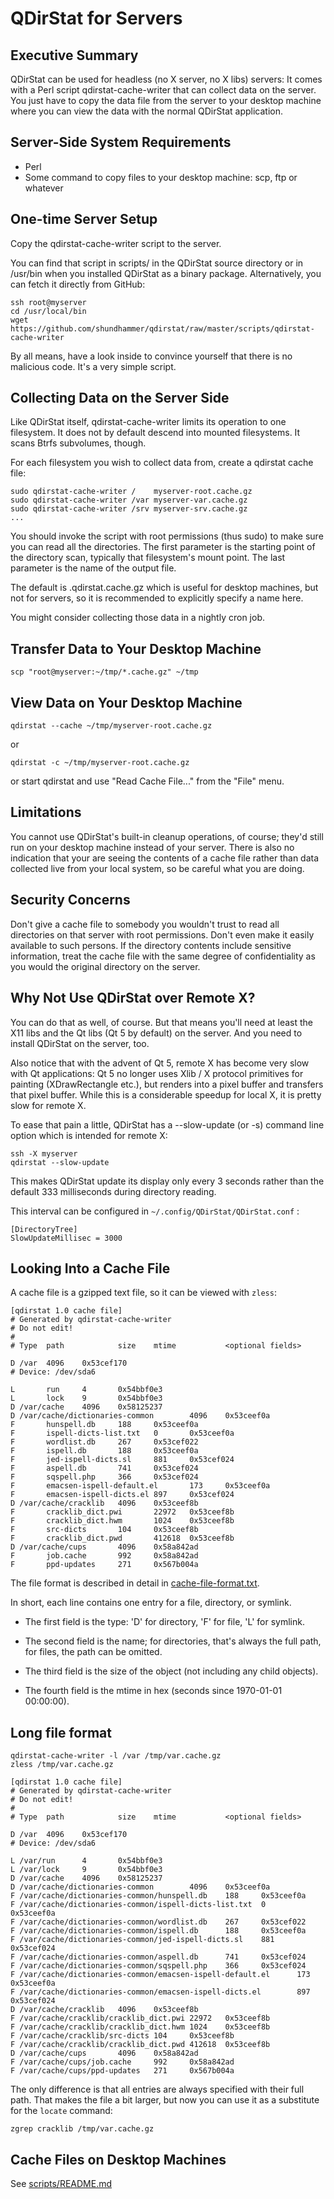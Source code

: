 # QDirStat for Servers

## Executive Summary

QDirStat can be used for headless (no X server, no X libs) servers: It comes
with a Perl script qdirstat-cache-writer that can collect data on the
server. You just have to copy the data file from the server to your desktop
machine where you can view the data with the normal QDirStat application.


## Server-Side System Requirements

- Perl
- Some command to copy files to your desktop machine:
  scp, ftp or whatever


## One-time Server Setup

Copy the qdirstat-cache-writer script to the server.

You can find that script in scripts/ in the QDirStat source directory or in
/usr/bin when you installed QDirStat as a binary package. Alternatively, you
can fetch it directly from GitHub:

    ssh root@myserver
    cd /usr/local/bin
    wget https://github.com/shundhammer/qdirstat/raw/master/scripts/qdirstat-cache-writer

By all means, have a look inside to convince yourself that there is no
malicious code. It's a very simple script.


## Collecting Data on the Server Side

Like QDirStat itself, qdirstat-cache-writer limits its operation to one
filesystem. It does not by default descend into mounted filesystems. It scans
Btrfs subvolumes, though.

For each filesystem you wish to collect data from, create a qdirstat cache
file:

    sudo qdirstat-cache-writer /    myserver-root.cache.gz
    sudo qdirstat-cache-writer /var myserver-var.cache.gz
    sudo qdirstat-cache-writer /srv myserver-srv.cache.gz
    ...

You should invoke the script with root permissions (thus sudo) to make sure you
can read all the directories. The first parameter is the starting point of the
directory scan, typically that filesystem's mount point. The last parameter is
the name of the output file.

The default is .qdirstat.cache.gz which is useful for desktop machines, but not
for servers, so it is recommended to explicitly specify a name here.

You might consider collecting those data in a nightly cron job.


## Transfer Data to Your Desktop Machine

    scp "root@myserver:~/tmp/*.cache.gz" ~/tmp


## View Data on Your Desktop Machine

    qdirstat --cache ~/tmp/myserver-root.cache.gz

or

    qdirstat -c ~/tmp/myserver-root.cache.gz

or start qdirstat and use "Read Cache File..." from the "File" menu.


## Limitations

You cannot use QDirStat's built-in cleanup operations, of course; they'd still
run on your desktop machine instead of your server. There is also no indication
that your are seeing the contents of a cache file rather than data collected
live from your local system, so be careful what you are doing.


## Security Concerns

Don't give a cache file to somebody you wouldn't trust to read all directories
on that server with root permissions. Don't even make it easily available to
such persons. If the directory contents include sensitive information, treat
the cache file with the same degree of confidentiality as you would the
original directory on the server.


## Why Not Use QDirStat over Remote X?

You can do that as well, of course. But that means you'll need at least the X11
libs and the Qt libs (Qt 5 by default) on the server. And you need to install
QDirStat on the server, too.

Also notice that with the advent of Qt 5, remote X has become very slow with Qt
applications: Qt 5 no longer uses Xlib / X protocol primitives for painting
(XDrawRectangle etc.), but renders into a pixel buffer and transfers that pixel
buffer. While this is a considerable speedup for local X, it is pretty slow for
remote X.

To ease that pain a little, QDirStat has a --slow-update (or -s) command line
option which is intended for remote X:

    ssh -X myserver
    qdirstat --slow-update

This makes QDirStat update its display only every 3 seconds rather than the
default 333 milliseconds during directory reading.

This interval can be configured in `~/.config/QDirStat/QDirStat.conf` :

    [DirectoryTree]
    SlowUpdateMillisec = 3000


## Looking Into a Cache File

A cache file is a gzipped text file, so it can be viewed with `zless`:


    [qdirstat 1.0 cache file]
    # Generated by qdirstat-cache-writer
    # Do not edit!
    #
    # Type  path            size    mtime           <optional fields>
    
    D /var  4096    0x53cef170
    # Device: /dev/sda6
    
    L       run     4       0x54bbf0e3
    L       lock    9       0x54bbf0e3
    D /var/cache    4096    0x58125237
    D /var/cache/dictionaries-common        4096    0x53ceef0a
    F       hunspell.db     188     0x53ceef0a
    F       ispell-dicts-list.txt   0       0x53ceef0a
    F       wordlist.db     267     0x53cef022
    F       ispell.db       188     0x53ceef0a
    F       jed-ispell-dicts.sl     881     0x53cef024
    F       aspell.db       741     0x53cef024
    F       sqspell.php     366     0x53cef024
    F       emacsen-ispell-default.el       173     0x53ceef0a
    F       emacsen-ispell-dicts.el 897     0x53cef024
    D /var/cache/cracklib   4096    0x53ceef8b
    F       cracklib_dict.pwi       22972   0x53ceef8b
    F       cracklib_dict.hwm       1024    0x53ceef8b
    F       src-dicts       104     0x53ceef8b
    F       cracklib_dict.pwd       412618  0x53ceef8b
    D /var/cache/cups       4096    0x58a842ad
    F       job.cache       992     0x58a842ad
    F       ppd-updates     271     0x567b004a


The file format is described in detail in 
[cache-file-format.txt](https://github.com/shundhammer/qdirstat/blob/master/doc/cache-file-format.txt).

In short, each line contains one entry for a file, directory, or symlink.

- The first field is the type: 'D' for directory, 'F' for file, 'L' for symlink.

- The second field is the name; for directories, that's always the full path, for
files, the path can be omitted.

- The third field is the size of the object (not including any child objects).

- The fourth field is the mtime in hex (seconds since 1970-01-01 00:00:00).


## Long file format

    qdirstat-cache-writer -l /var /tmp/var.cache.gz
    zless /tmp/var.cache.gz
    
    [qdirstat 1.0 cache file]
    # Generated by qdirstat-cache-writer
    # Do not edit!
    #
    # Type  path            size    mtime           <optional fields>
    
    D /var  4096    0x53cef170
    # Device: /dev/sda6
                
    L /var/run      4       0x54bbf0e3
    L /var/lock     9       0x54bbf0e3
    D /var/cache    4096    0x58125237
    D /var/cache/dictionaries-common        4096    0x53ceef0a
    F /var/cache/dictionaries-common/hunspell.db    188     0x53ceef0a
    F /var/cache/dictionaries-common/ispell-dicts-list.txt  0       0x53ceef0a
    F /var/cache/dictionaries-common/wordlist.db    267     0x53cef022
    F /var/cache/dictionaries-common/ispell.db      188     0x53ceef0a
    F /var/cache/dictionaries-common/jed-ispell-dicts.sl    881     0x53cef024
    F /var/cache/dictionaries-common/aspell.db      741     0x53cef024
    F /var/cache/dictionaries-common/sqspell.php    366     0x53cef024
    F /var/cache/dictionaries-common/emacsen-ispell-default.el      173     0x53ceef0a
    F /var/cache/dictionaries-common/emacsen-ispell-dicts.el        897     0x53cef024
    D /var/cache/cracklib   4096    0x53ceef8b
    F /var/cache/cracklib/cracklib_dict.pwi 22972   0x53ceef8b
    F /var/cache/cracklib/cracklib_dict.hwm 1024    0x53ceef8b
    F /var/cache/cracklib/src-dicts 104     0x53ceef8b
    F /var/cache/cracklib/cracklib_dict.pwd 412618  0x53ceef8b
    D /var/cache/cups       4096    0x58a842ad
    F /var/cache/cups/job.cache     992     0x58a842ad
    F /var/cache/cups/ppd-updates   271     0x567b004a


The only difference is that all entries are always specified with their full
path. That makes the file a bit larger, but now you can use it as a substitute
for the `locate` command:

    zgrep cracklib /tmp/var.cache.gz


## Cache Files on Desktop Machines

See [scripts/README.md](https://github.com/shundhammer/qdirstat/blob/master/scripts/README.md)
